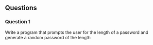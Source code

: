 ## Questions

### Question 1

Write a program that prompts the user for the length of a password and generate a random password of the length
